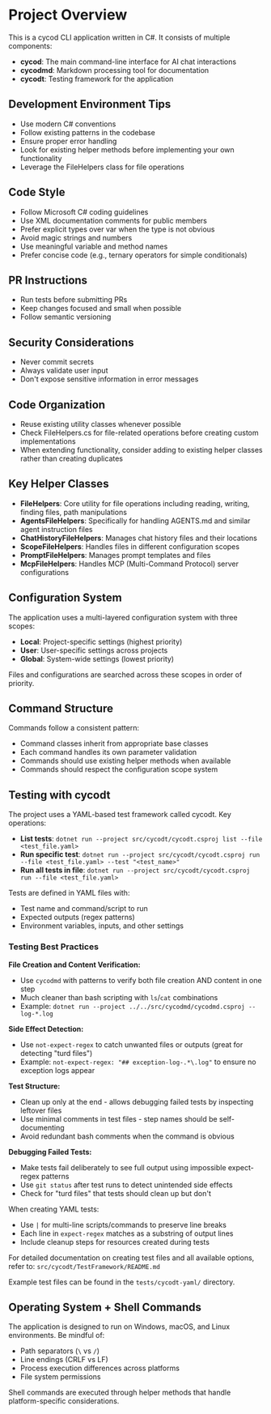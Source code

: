 # Project Overview
This is a cycod CLI application written in C#. It consists of multiple components:

- **cycod**: The main command-line interface for AI chat interactions
- **cycodmd**: Markdown processing tool for documentation
- **cycodt**: Testing framework for the application

## Development Environment Tips
- Use modern C# conventions
- Follow existing patterns in the codebase
- Ensure proper error handling
- Look for existing helper methods before implementing your own functionality
- Leverage the FileHelpers class for file operations

## Code Style
- Follow Microsoft C# coding guidelines
- Use XML documentation comments for public members
- Prefer explicit types over var when the type is not obvious
- Avoid magic strings and numbers
- Use meaningful variable and method names
- Prefer concise code (e.g., ternary operators for simple conditionals)

## PR Instructions
- Run tests before submitting PRs
- Keep changes focused and small when possible
- Follow semantic versioning

## Security Considerations
- Never commit secrets
- Always validate user input
- Don't expose sensitive information in error messages

## Code Organization
- Reuse existing utility classes whenever possible
- Check FileHelpers.cs for file-related operations before creating custom implementations
- When extending functionality, consider adding to existing helper classes rather than creating duplicates

## Key Helper Classes
- **FileHelpers**: Core utility for file operations including reading, writing, finding files, path manipulations
- **AgentsFileHelpers**: Specifically for handling AGENTS.md and similar agent instruction files
- **ChatHistoryFileHelpers**: Manages chat history files and their locations
- **ScopeFileHelpers**: Handles files in different configuration scopes
- **PromptFileHelpers**: Manages prompt templates and files
- **McpFileHelpers**: Handles MCP (Multi-Command Protocol) server configurations

## Configuration System
The application uses a multi-layered configuration system with three scopes:
- **Local**: Project-specific settings (highest priority)
- **User**: User-specific settings across projects
- **Global**: System-wide settings (lowest priority)

Files and configurations are searched across these scopes in order of priority.

## Command Structure
Commands follow a consistent pattern:
- Command classes inherit from appropriate base classes
- Each command handles its own parameter validation
- Commands should use existing helper methods when available
- Commands should respect the configuration scope system

## Testing with cycodt
The project uses a YAML-based test framework called cycodt. Key operations:

- **List tests**: `dotnet run --project src/cycodt/cycodt.csproj list --file <test_file.yaml>`
- **Run specific test**: `dotnet run --project src/cycodt/cycodt.csproj run --file <test_file.yaml> --test "<test_name>"`
- **Run all tests in file**: `dotnet run --project src/cycodt/cycodt.csproj run --file <test_file.yaml>`

Tests are defined in YAML files with:
- Test name and command/script to run
- Expected outputs (regex patterns)
- Environment variables, inputs, and other settings

### Testing Best Practices

**File Creation and Content Verification:**
- Use `cycodmd` with patterns to verify both file creation AND content in one step
- Much cleaner than bash scripting with `ls`/`cat` combinations
- Example: `dotnet run --project ../../src/cycodmd/cycodmd.csproj -- log-*.log`

**Side Effect Detection:**
- Use `not-expect-regex` to catch unwanted files or outputs (great for detecting "turd files")
- Example: `not-expect-regex: "## exception-log-.*\.log"` to ensure no exception logs appear

**Test Structure:**
- Clean up only at the end - allows debugging failed tests by inspecting leftover files
- Use minimal comments in test files - step names should be self-documenting
- Avoid redundant bash comments when the command is obvious

**Debugging Failed Tests:**
- Make tests fail deliberately to see full output using impossible expect-regex patterns
- Use `git status` after test runs to detect unintended side effects
- Check for "turd files" that tests should clean up but don't

When creating YAML tests:
- Use `|` for multi-line scripts/commands to preserve line breaks
- Each line in `expect-regex` matches as a substring of output lines
- Include cleanup steps for resources created during tests

For detailed documentation on creating test files and all available options, refer to:
`src/cycodt/TestFramework/README.md`

Example test files can be found in the `tests/cycodt-yaml/` directory.

## Operating System + Shell Commands
The application is designed to run on Windows, macOS, and Linux environments. Be mindful of:
- Path separators (`\` vs `/`)
- Line endings (CRLF vs LF)
- Process execution differences across platforms
- File system permissions

Shell commands are executed through helper methods that handle platform-specific considerations.
